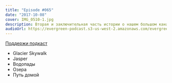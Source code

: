 ```yaml
---
title: "Episode #065"
date: "2017-10-08"
cover: IMG_0510-1.jpg
description: Вторая и заключительная часть истории о нашем большом канадском автомобильном путешествии.
audioUrl: https://evergreen-podcast.s3-us-west-2.amazonaws.com/evergreen065.mp3
---
```


[Поддержи подкаст](https://patreon.com/podtema)

- Glacier Skywalk
- Jasper
- Водопады
- Озера
- Путь домой
